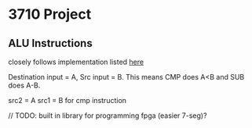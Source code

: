 # 3710 Project

## ALU Instructions

closely follows implementation listed [here](https://my.eng.utah.edu/~cs3710/handouts/cr16a-prog-ref.pdf)

Destination input = A, Src input = B. This means CMP does A<B and SUB does A-B.

src2 = A src1 = B for cmp instruction

// TODO: built in library for programming fpga (easier 7-seg)?
